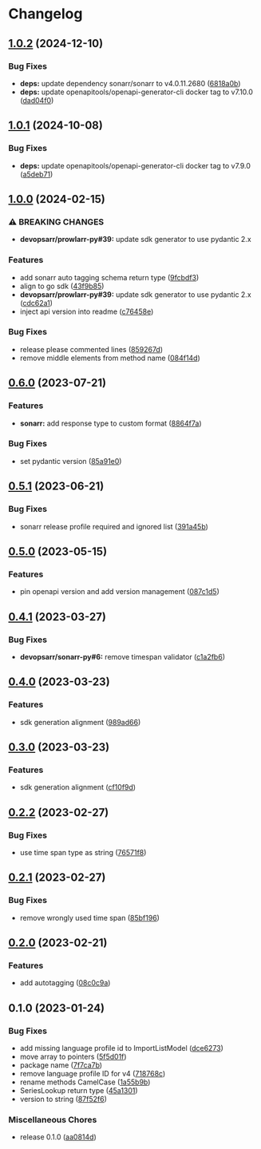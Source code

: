 # Changelog

## [1.0.2](https://github.com/devopsarr/sonarr-go/compare/v1.0.1...v1.0.2) (2024-12-10)


### Bug Fixes

* **deps:** update dependency sonarr/sonarr to v4.0.11.2680 ([6818a0b](https://github.com/devopsarr/sonarr-go/commit/6818a0b2e11f14cf8d26473004031c9cd3ac090a))
* **deps:** update openapitools/openapi-generator-cli docker tag to v7.10.0 ([dad04f0](https://github.com/devopsarr/sonarr-go/commit/dad04f0ad39aff4f3768bdc79ac3220c42cc75da))

## [1.0.1](https://github.com/devopsarr/sonarr-go/compare/v1.0.0...v1.0.1) (2024-10-08)


### Bug Fixes

* **deps:** update openapitools/openapi-generator-cli docker tag to v7.9.0 ([a5deb71](https://github.com/devopsarr/sonarr-go/commit/a5deb71993a11284c9acd12dc9ed43931bf70cfc))

## [1.0.0](https://github.com/devopsarr/sonarr-go/compare/v0.6.0...v1.0.0) (2024-02-15)


### ⚠ BREAKING CHANGES

* **devopsarr/prowlarr-py#39:** update sdk generator to use pydantic 2.x

### Features

* add sonarr auto tagging schema return type ([9fcbdf3](https://github.com/devopsarr/sonarr-go/commit/9fcbdf3c2de6eb696324560f72cb63c02135a46d))
* align to go sdk ([43f9b85](https://github.com/devopsarr/sonarr-go/commit/43f9b85acee5718d5800c86b6fe3e921d42672b1))
* **devopsarr/prowlarr-py#39:** update sdk generator to use pydantic 2.x ([cdc62a1](https://github.com/devopsarr/sonarr-go/commit/cdc62a12319882e13e65cdcc6a2b7ce823454de4))
* inject api version into readme ([c76458e](https://github.com/devopsarr/sonarr-go/commit/c76458ebf173d104a5687ecc6f65fae4046457db))


### Bug Fixes

* release please commented lines ([859267d](https://github.com/devopsarr/sonarr-go/commit/859267db39fcb77533a88df38d43d8e2e32a4327))
* remove middle elements from method name ([084f14d](https://github.com/devopsarr/sonarr-go/commit/084f14d21e4f9903209387e0e733b9c38c129a9b))

## [0.6.0](https://github.com/devopsarr/sonarr-go/compare/v0.5.1...v0.6.0) (2023-07-21)


### Features

* **sonarr:** add response type to custom format ([8864f7a](https://github.com/devopsarr/sonarr-go/commit/8864f7a090ba2716666599b32314aa5f6313a774))


### Bug Fixes

* set pydantic version ([85a91e0](https://github.com/devopsarr/sonarr-go/commit/85a91e0416f16e8dcf3f7942450f9e1f6d9f68de))

## [0.5.1](https://github.com/devopsarr/sonarr-go/compare/v0.5.0...v0.5.1) (2023-06-21)


### Bug Fixes

* sonarr release profile required and ignored list ([391a45b](https://github.com/devopsarr/sonarr-go/commit/391a45bd3787971a7624224b1f922cd8ce8b2f03))

## [0.5.0](https://github.com/devopsarr/sonarr-go/compare/v0.4.1...v0.5.0) (2023-05-15)


### Features

* pin openapi version and add version management ([087c1d5](https://github.com/devopsarr/sonarr-go/commit/087c1d5c0742d94a18d7302faf22e8427d023dcf))

## [0.4.1](https://github.com/devopsarr/sonarr-go/compare/v0.4.0...v0.4.1) (2023-03-27)


### Bug Fixes

* **devopsarr/sonarr-py#6:** remove timespan validator ([c1a2fb6](https://github.com/devopsarr/sonarr-go/commit/c1a2fb60d92b43b1555124c543792430058044f2))

## [0.4.0](https://github.com/devopsarr/sonarr-go/compare/v0.3.0...v0.4.0) (2023-03-23)


### Features

* sdk generation alignment ([989ad66](https://github.com/devopsarr/sonarr-go/commit/989ad665dcd6311b1e93dcd29e2ed23c7737b99a))

## [0.3.0](https://github.com/devopsarr/sonarr-go/compare/v0.2.2...v0.3.0) (2023-03-23)


### Features

* sdk generation alignment ([cf10f9d](https://github.com/devopsarr/sonarr-go/commit/cf10f9dccda61fb7ec46a0623b0e4ab625fdbe49))

## [0.2.2](https://github.com/devopsarr/sonarr-go/compare/v0.2.1...v0.2.2) (2023-02-27)


### Bug Fixes

* use time span type as string ([76571f8](https://github.com/devopsarr/sonarr-go/commit/76571f82ab462137ed903b777c0036572a76f6db))

## [0.2.1](https://github.com/devopsarr/sonarr-go/compare/v0.2.0...v0.2.1) (2023-02-27)


### Bug Fixes

* remove wrongly used time span ([85bf196](https://github.com/devopsarr/sonarr-go/commit/85bf196f9506dadf9fa1e2b6eaa915c0815f54b2))

## [0.2.0](https://github.com/devopsarr/sonarr-go/compare/v0.1.0...v0.2.0) (2023-02-21)


### Features

* add autotagging ([08c0c9a](https://github.com/devopsarr/sonarr-go/commit/08c0c9ae1235e7716304e5838905b7ddbce2a333))

## 0.1.0 (2023-01-24)


### Bug Fixes

* add missing language profile id to ImportListModel ([dce6273](https://github.com/devopsarr/sonarr-go/commit/dce627372a10c28e3908ed57a351b151883bc69b))
* move array to pointers ([5f5d01f](https://github.com/devopsarr/sonarr-go/commit/5f5d01f17750b9453a67f5552df4dad7dd59f570))
* package name ([7f7ca7b](https://github.com/devopsarr/sonarr-go/commit/7f7ca7b964d45b51801dad0585cf73a387545d27))
* remove language profile ID for v4 ([718768c](https://github.com/devopsarr/sonarr-go/commit/718768cb8b5298a0c54e607557b52e8ea54b76a5))
* rename methods CamelCase ([1a55b9b](https://github.com/devopsarr/sonarr-go/commit/1a55b9b11b0935a99cb8d4fd87fa0876d98003fb))
* SeriesLookup return type ([45a1301](https://github.com/devopsarr/sonarr-go/commit/45a1301d19e56e65ec6113ff4ffd7cbf75d9b5bf))
* version to string ([87f52f6](https://github.com/devopsarr/sonarr-go/commit/87f52f67793d95d687acb2a7d556e9952d0bfbc4))


### Miscellaneous Chores

* release 0.1.0 ([aa0814d](https://github.com/devopsarr/sonarr-go/commit/aa0814ddc60ca50226845de7c054dfce7526f2c8))
